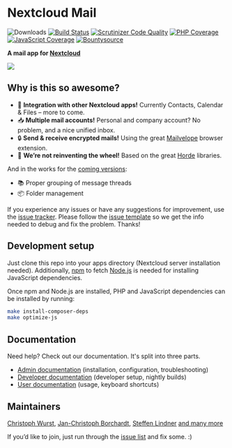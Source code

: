 # Nextcloud Mail

![Downloads](https://img.shields.io/github/downloads/nextcloud/mail/total.svg)
[![Build Status](https://travis-ci.org/nextcloud/mail.svg?branch=master)](https://travis-ci.org/nextcloud/mail)
[![Scrutinizer Code Quality](https://scrutinizer-ci.com/g/nextcloud/mail/badges/quality-score.png?b=master)](https://scrutinizer-ci.com/g/nextcloud/mail/?branch=master)
[![PHP Coverage](https://scrutinizer-ci.com/g/nextcloud/mail/badges/coverage.png?b=master)](https://scrutinizer-ci.com/g/nextcloud/mail/?branch=master)
[![JavaScript Coverage](https://coveralls.io/repos/github/nextcloud/mail/badge.svg)](https://coveralls.io/github/nextcloud/mail)
[![Bountysource](https://img.shields.io/bountysource/team/nextcloud/activity.svg?maxAge=2592000)](https://www.bountysource.com/teams/nextcloud/issues?tracker_ids=44154351)

**A mail app for [Nextcloud](https://nextcloud.com)**

![](screenshots/mail.png)


## Why is this so awesome?

* :rocket: **Integration with other Nextcloud apps!** Currently Contacts, Calendar & Files – more to come.
* :inbox_tray: **Multiple mail accounts!** Personal and company account? No problem, and a nice unified inbox.
* :lock: **Send & receive encrypted mails!** Using the great [Mailvelope](https://mailvelope.com) browser extension.
* :see_no_evil: **We’re not reinventing the wheel!** Based on the great [Horde](http://horde.org) libraries.

And in the works for the [coming versions](https://github.com/nextcloud/mail/milestones/):
* :books: Proper grouping of message threads
* :package: Folder management

If you experience any issues or have any suggestions for improvement, use the [issue tracker](https://github.com/nextcloud/mail/issues). Please follow the [issue template](https://raw.githubusercontent.com/nextcloud/mail/master/.github/issue_template.md) so we get the info needed to debug and fix the problem. Thanks!

## Development setup

Just clone this repo into your apps directory (Nextcloud server installation needed). Additionally, [npm](https://www.npmjs.com/) to fetch [Node.js](https://nodejs.org/en/download/package-manager/) is needed for installing JavaScript dependencies.

Once npm and Node.js are installed, PHP and JavaScript dependencies can be installed by running:
```bash
make install-composer-deps
make optimize-js
```

## Documentation

Need help? Check out our documentation. It's split into three parts.
* [Admin documentation](doc/admin.md) (installation, configuration, troubleshooting)
* [Developer documentation](doc/developer.md) (developer setup, nightly builds)
* [User documentation](doc/user.md) (usage, keyboard shortcuts)

## Maintainers

[Christoph Wurst](https://github.com/ChristophWurst), [Jan-Christoph Borchardt](https://github.com/jancborchardt), [Steffen Lindner](https://github.com/Gomez) [and many more](https://github.com/nextcloud/mail/graphs/contributors)

If you’d like to join, just run through the [issue list](https://github.com/nextcloud/mail/issues) and fix some. :)
